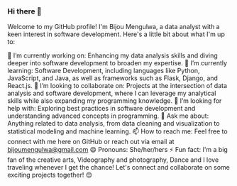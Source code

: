 ### Hi there 👋

Welcome to my GitHub profile! I'm Bijou Mengulwa, a data analyst with a keen interest in software development. Here's a little bit about what I'm up to:

🔭 I’m currently working on: Enhancing my data analysis skills and diving deeper into software development to broaden my expertise.
🌱 I’m currently learning: Software Development, including languages like Python, JavaScript, and Java, as well as frameworks such as Flask, Django, and React.js.
👯 I’m looking to collaborate on: Projects at the intersection of data analysis and software development, where I can leverage my analytical skills while also expanding my programming knowledge.
🤔 I’m looking for help with: Exploring best practices in software development and understanding advanced concepts in programming.
💬 Ask me about: Anything related to data analysis, from data cleaning and visualization to statistical modeling and machine learning.
📫 How to reach me: Feel free to connect with me here on GitHub or reach out via email at bijoumengulwa@gmail.com
😄 Pronouns: She/her/hers
⚡ Fun fact: I'm a big fan of the creative arts, Videography and photography, Dance  and I love traveling whenever I get the chance!
Let's connect and collaborate on some exciting projects together! 😊


    

